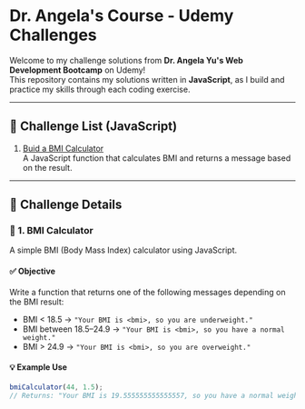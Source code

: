# Dr. Angela's Course - Udemy Challenges

Welcome to my challenge solutions from **Dr. Angela Yu's Web Development Bootcamp** on Udemy!  
This repository contains my solutions written in **JavaScript**, as I build and practice my skills through each coding exercise.

---

## 🚀 Challenge List (JavaScript)

1. [Buid a BMI Calculator](./bmiCalculator.js)  
   A JavaScript function that calculates BMI and returns a message based on the result.

---

## 📌 Challenge Details

### 🔹 1. BMI Calculator

A simple BMI (Body Mass Index) calculator using JavaScript.

#### ✅ Objective

Write a function that returns one of the following messages depending on the BMI result:

- BMI < 18.5 → `"Your BMI is <bmi>, so you are underweight."`
- BMI between 18.5–24.9 → `"Your BMI is <bmi>, so you have a normal weight."`
- BMI > 24.9 → `"Your BMI is <bmi>, so you are overweight."`

#### 💡 Example Use

```javascript
bmiCalculator(44, 1.5);
// Returns: "Your BMI is 19.555555555555557, so you have a normal weight."
